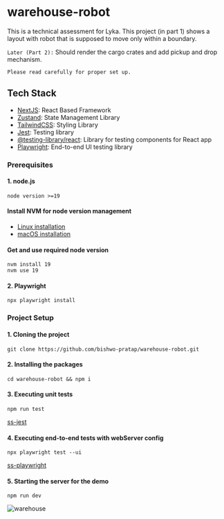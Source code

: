 # warehouse-robot

This is a technical assessment for Lyka. This project (in part 1) shows a layout with robot that is supposed to move only within a boundary.

`Later (Part 2):` Should render the cargo crates and add pickup and drop mechanism.

`Please read carefully for proper set up.`

## Tech Stack
- [NextJS](https://nextjs.org/): React Based Framework
- [Zustand](https://www.npmjs.com/package/zustand): State Management Library
- [TailwindCSS](https://www.npmjs.com/package/tailwindcss): Styling Library
- [Jest](https://www.npmjs.com/package/jest): Testing library
- [@testing-library/react](https://www.npmjs.com/package/@testing-library/react): Library for testing components for React app
- [Playwright](https://www.npmjs.com/package/playwright): End-to-end UI testing library

### Prerequisites

#### 1. node.js

```
node version >=19
```

#### Install NVM for node version management
- [Linux installation](https://monovm.com/blog/install-nvm-on-ubuntu/)  
- [macOS installation](https://collabnix.com/how-to-install-and-configure-nvm-on-mac-os/)

#### Get and use required node version
```
nvm install 19
nvm use 19
```
#### 2. Playwright
```
npx playwright install
```

### Project Setup

#### 1. Cloning the project
```
git clone https://github.com/bishwo-pratap/warehouse-robot.git
```

#### 2. Installing the packages
```
cd warehouse-robot && npm i
```

#### 3. Executing unit tests
```
npm run test
```
[ss-jest](https://github.com/bishwo-pratap/warehouse-robot/assets/19890839/6b5ad031-8eeb-4876-8655-7afd0cee874c)


#### 4. Executing end-to-end tests with webServer config
```
npx playwright test --ui
```
[ss-playwright](https://github.com/bishwo-pratap/warehouse-robot/assets/19890839/c3fcbf9d-5c5d-4d9f-9654-1064b77889db)

#### 5. Starting the server for the demo
```
npm run dev
```
![warehouse](https://github.com/bishwo-pratap/warehouse-robot/assets/19890839/828d844c-ffa4-4e82-aaaf-49372c96f6c9)
